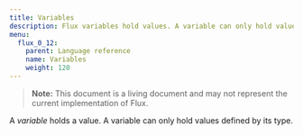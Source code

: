 ```yaml
---
title: Variables
description: Flux variables hold values. A variable can only hold values defined by its type.
menu:
  flux_0_12:
    parent: Language reference
    name: Variables
    weight: 120
---
```


> **Note:** This document is a living document and may not represent the current implementation of Flux.

A _variable_ holds a value.
A variable can only hold values defined by its type.
